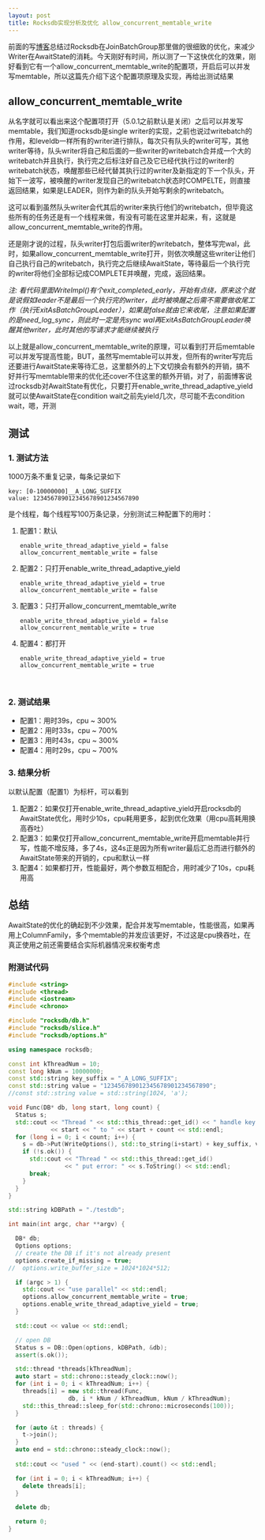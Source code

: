 ```yaml
---
layout: post
title: Rocksdb实现分析及优化 allow_concurrent_memtable_write
---
```


前面的写[博客](http://kernelmaker.github.io/Rocksdb_Study_1)总结过Rocksdb在JoinBatchGroup那里做的很细致的优化，来减少Writer在AwaitState的消耗。今天刚好有时间，所以测了一下这快优化的效果，刚好看到它有一个allow_concurrent_memtable_write的配置项，开启后可以并发写memtable，所以这篇先介绍下这个配置项原理及实现，再给出测试结果

## allow_concurrent_memtable_write

从名字就可以看出来这个配置项打开（5.0.1之前默认是关闭）之后可以并发写memtable，我们知道rocksdb是single writer的实现，之前也说过writebatch的作用，和leveldb一样所有的writer进行排队，每次只有队头的writer可写，其他writer等待，队头writer将自己和后面的一些writer的writebatch合并成一个大的writebatch并且执行，执行完之后标注好自己及它已经代执行过的writer的writebatch状态，唤醒那些已经代替其执行过的writer及新指定的下一个队头，开始下一波写，被唤醒的writer发现自己的writebatch状态时COMPELTE，则直接返回结果，如果是LEADER，则作为新的队头开始写剩余的writebatch。

这可以看到虽然队头writer会代其后的writer来执行他们的writebatch，但毕竟这些所有的任务还是有一个线程来做，有没有可能在这里并起来，有，这就是allow_concurrent_memtable_write的作用。

还是刚才说的过程，队头writer打包后面writer的writebatch，整体写完wal，此时，如果allow_concurrent_memtable_write打开，则依次唤醒这些writer让他们自己执行自己的writebatch，执行完之后继续AwaitState，等待最后一个执行完的writer将他们全部标记成COMPLETE并唤醒，完成，返回结果。

*注: 看代码里面WriteImpl()有个exit_completed_early，开始有点绕，原来这个就是说假如leader不是最后一个执行完的writer，此时被唤醒之后需不需要做收尾工作（执行ExitAsBatchGroupLeader），如果是false就由它来收尾，注意如果配置的是need_log_sync，则此时一定是先sync wal再ExitAsBatchGroupLeader唤醒其他writer，此时其他的写请求才能继续被执行*

以上就是allow_concurrent_memtable_write的原理，可以看到打开后memtable可以并发写提高性能，BUT，虽然写memtable可以并发，但所有的writer写完后还要进行AwaitState来等待汇总，这里额外的上下文切换会有额外的开销，搞不好并行写memtable带来的优化还cover不住这里的额外开销，对了，前面博客说过rocksdb对AwaitState有优化，只要打开enable_write_thread_adaptive_yield就可以使AwaitState在condition wait之前先yield几次，尽可能不去condition wait，嗯，开测

## 测试

### 1. 测试方法

1000万条不重复记录，每条记录如下

```
key: [0-10000000]__A_LONG_SUFFIX
value: 123456789012345678901234567890
```

是个线程，每个线程写100万条记录，分别测试三种配置下的用时：

1. 配置1：默认

   ```
   enable_write_thread_adaptive_yield = false
   allow_concurrent_memtable_write = false
   ```


2. 配置2：只打开enable_write_thread_adaptive_yield

   ```
   enable_write_thread_adaptive_yield = true
   allow_concurrent_memtable_write = false
   ```

3. 配置3：只打开allow_concurrent_memtable_write

   ```
   enable_write_thread_adaptive_yield = false
   allow_concurrent_memtable_write = true
   ```

4. 配置4：都打开

   ```
   enable_write_thread_adaptive_yield = true
   allow_concurrent_memtable_write = true
   ```

   ​

### 2. 测试结果

* 配置1：用时39s，cpu ~ 300%
* 配置2：用时33s，cpu ~ 700%
* 配置3：用时43s，cpu ~ 300%
* 配置4：用时29s，cpu ~ 700%



### 3. 结果分析

以默认配置（配置1）为标杆，可以看到

1. 配置2：如果仅打开enable_write_thread_adaptive_yield开启rocksdb的AwaitState优化，用时少10s，cpu耗用更多，起到优化效果（用cpu高耗用换高吞吐）
2. 配置3：如果仅打开allow_concurrent_memtable_write开启memtable并行写，性能不增反降，多了4s，这4s正是因为所有writer最后汇总而进行额外的AwaitState带来的开销的，cpu和默认一样
3. 配置4：如果都打开，性能最好，两个参数互相配合，用时减少了10s，cpu耗用高



## 总结

AwaitState的优化的确起到不少效果，配合并发写memtable，性能很高，如果再用上ColumnFamily，多个memtable的并发应该更好，不过这是cpu换吞吐，在真正使用之前还需要结合实际机器情况来权衡考虑



### 附测试代码

```c++
#include <string>
#include <thread>
#include <iostream>
#include <chrono>

#include "rocksdb/db.h"
#include "rocksdb/slice.h"
#include "rocksdb/options.h"

using namespace rocksdb;

const int kThreadNum = 10;
const long kNum = 10000000;
const std::string key_suffix = "_A_LONG_SUFFIX";
const std::string value = "123456789012345678901234567890";
//const std::string value = std::string(1024, 'a');

void Func(DB* db, long start, long count) {
  Status s;
  std::cout << "Thread " << std::this_thread::get_id() << " handle key range: "
            << start << " to " << start + count << std::endl;
  for (long i = 0; i < count; i++) {
    s = db->Put(WriteOptions(), std::to_string(i+start) + key_suffix, value);
    if (!s.ok()) {
      std::cout << "Thread " << std::this_thread::get_id()
                << " put error: " << s.ToString() << std::endl;
      break;
    }
  }
}

std::string kDBPath = "./testdb";

int main(int argc, char **argv) {

  DB* db;
  Options options;
  // create the DB if it's not already present
  options.create_if_missing = true;
//  options.write_buffer_size = 1024*1024*512;

  if (argc > 1) {
    std::cout << "use parallel" << std::endl;
    options.allow_concurrent_memtable_write = true;
    options.enable_write_thread_adaptive_yield = true;
  }

  std::cout << value << std::endl;

  // open DB
  Status s = DB::Open(options, kDBPath, &db);
  assert(s.ok());

  std::thread *threads[kThreadNum];
  auto start = std::chrono::steady_clock::now();
  for (int i = 0; i < kThreadNum; i++) {
    threads[i] = new std::thread(Func, 
                 db, i * kNum / kThreadNum, kNum / kThreadNum);
    std::this_thread::sleep_for(std::chrono::microseconds(100));
  }

  for (auto &t : threads) {
    t->join();
  }
  auto end = std::chrono::steady_clock::now();
  
  std::cout << "used " << (end-start).count() << std::endl;

  for (int i = 0; i < kThreadNum; i++) {
    delete threads[i];
  }

  delete db;

  return 0;
}
```

